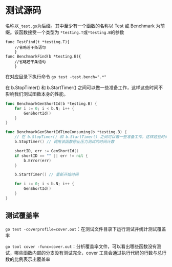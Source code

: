 # 测试源码

名称以`_test.go`为后缀。其中至少有一个函数的名称以 Test 或 Benchmark 为前缀。该函数接受一个类型为
`*testing.T`或`*testing.B`的参数

```golang
func TestFind(t *testing.T){
    //省略若干条语句
    }
func BenchmarkFind(b *testing.B){
    //省略若干条语句
    }
```

在对应目录下执行命令 `go test -test.bench=".*"`

在 b.StopTimer() 和 b.StartTimer() 之间可以做一些准备工作，这样这些时间不影响我们测试函数本身的性能。

```go
func BenchmarkGenShortId(b *testing.B) {
	for i := 0; i < b.N; i++ {
		GenShortId()
	}
}

func BenchmarkGenShortIdTimeConsuming(b *testing.B) {
	// 在 b.StopTimer() 和 b.StartTimer() 之间可以做一些准备工作，这样这些时间不影响我们测试函数本身的性能。
	b.StopTimer() // 调用该函数停止压力测试的时间计数

	shortID, err := GenShortId()
	if shortID == "" || err != nil {
		b.Error(err)
	}

	b.StartTimer() // 重新开始时间

	for i := 0; i < b.N; i++ {
		GenShortId()
	}
}

```

## 测试覆盖率

`go test -coverprofile=cover.out`：在测试文件目录下运行测试并统计测试覆盖率

`go tool cover -func=cover.out`：分析覆盖率文件，可以看出哪些函数没有测试，哪些函数内部的分支没有测试完全，cover 工具会通过执行代码的行数与总行数的比例表示出覆盖率
